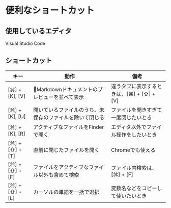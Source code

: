 # 便利なショートカット

## 使用しているエディタ
Visual Studio Code

## ショートカット
| キー             | 動作                                            | 備考                                  |
|-----------------|------------------------------------------------|---------------------------------------|
| [⌘] + [K], [V]  | Markdownドキュメントのプレビューを並べて表示         | 違うタブに表示するときは、[⌘] + [⇧] + [V] |
| [⌘] + [K], [U]  | 開いているファイルのうち、未保存のファイルを除いて閉じる | ファイルを開きすぎて一度閉じたいとき       |
| [⌘] + [K], [R]  | アクティブなファイルをFinderで開く                  | エディタ以外でファイル操作をしたいとき      |
| [⌘] + [⇧] + [T] | 直前に閉じたファイルを開く                          | Chromeでも使える                       |
| [⌘] + [⇧] + [F] | ファイルをアクティブなファイル以外も含めて検索         | ファイル内検索は、[⌘] + [F]              |
| [⌘] + [⇧] + [L] | カーソルの単語を一括で選択                          | 変数名などをコピーして使いたいとき         |